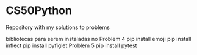 # CS50Python
Repository with my solutions to problems

bibliotecas para serem instaladas no Problem 4
pip install emoji
pip install inflect
pip install pyfiglet
Problem 5
pip install pytest
